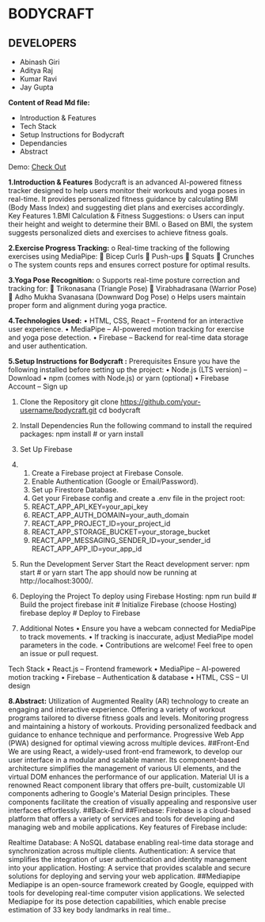 
# BODYCRAFT

## DEVELOPERS

- Abinash Giri
- Aditya Raj
- Kumar Ravi
- Jay Gupta

**Content of Read Md file:**
- Introduction & Features
- Tech Stack
- Setup Instructions for Bodycraft
- Dependancies
- Abstract

Demo: 
<a href="https://body-craft.vercel.app/"> Check Out<a/>

**1.Introduction & Features**
Bodycraft is an advanced AI-powered fitness tracker designed to help users monitor their workouts and yoga poses in real-time. It provides personalized fitness guidance by calculating BMI (Body Mass Index) and suggesting diet plans and exercises accordingly.
Key Features
1.BMI Calculation & Fitness Suggestions:
o	Users can input their height and weight to determine their BMI.
o	Based on BMI, the system suggests personalized diets and exercises to achieve fitness goals.

**2.Exercise Progress Tracking:**
o	Real-time tracking of the following exercises using MediaPipe:
	Bicep Curls
	Push-ups
	Squats
	Crunches
o	The system counts reps and ensures correct posture for optimal results.

**3.Yoga Pose Recognition:**
o	Supports real-time posture correction and tracking for:
	Trikonasana (Triangle Pose)
	Virabhadrasana (Warrior Pose)
	Adho Mukha Svanasana (Downward Dog Pose)
o	Helps users maintain proper form and alignment during yoga practice.

**4.Technologies Used:**
•	HTML, CSS, React – Frontend for an interactive user experience.
•	MediaPipe – AI-powered motion tracking for exercise and yoga pose detection.
•	Firebase – Backend for real-time data storage and user authentication.

**5.Setup Instructions for Bodycraft :**
Prerequisites 
Ensure you have the following installed before setting up the project: 
• Node.js (LTS version) – Download 
• npm (comes with Node.js) or yarn (optional) 
• Firebase Account – Sign up 

1. Clone the Repository 
git clone https://github.com/your-username/bodycraft.git 
cd bodycraft

3. Install Dependencies 
Run the following command to install the required packages: 
npm install  # or yarn install

5. Set Up Firebase
6.   1. Create a Firebase project at Firebase Console. 
     2. Enable Authentication (Google or Email/Password). 
     3. Set up Firestore Database. 
     4. Get your Firebase config and create a .env file in the project root: 
     5. REACT_APP_API_KEY=your_api_key 
     6. REACT_APP_AUTH_DOMAIN=your_auth_domain 
     7. REACT_APP_PROJECT_ID=your_project_id 
     8. REACT_APP_STORAGE_BUCKET=your_storage_bucket 
     9. REACT_APP_MESSAGING_SENDER_ID=your_sender_id 
        REACT_APP_APP_ID=your_app_id
        
4. Run the Development Server 
Start the React development server: 
npm start  # or yarn start 
The app should now be running at http://localhost:3000/.

6. Deploying the Project 
To deploy using Firebase Hosting: 
npm run build  # Build the project 
firebase init  # Initialize Firebase (choose Hosting) 
firebase deploy  # Deploy to Firebase

8. Additional Notes 
• Ensure you have a webcam connected for MediaPipe to track movements. 
• If tracking is inaccurate, adjust MediaPipe model parameters in the code. 
• Contributions are welcome! Feel free to open an issue or pull request.

Tech Stack 
• React.js – Frontend framework 
• MediaPipe – AI-powered motion tracking 
• Firebase – Authentication & database 
• HTML, CSS – UI design

**8.Abstract:**
Utilization of Augmented Reality (AR) technology to create an engaging and interactive experience.
Offering a variety of workout programs tailored to diverse fitness goals and levels.
Monitoring progress and maintaining a history of workouts.
Providing personalized feedback and guidance to enhance technique and performance.
Progressive Web App (PWA) designed for optimal viewing across multiple devices.
##Front-End
We are using React, a widely-used front-end framework, to develop our user interface in a modular and scalable manner. Its component-based architecture simplifies the management of various UI elements, and the virtual DOM enhances the performance of our application.
Material UI is a renowned React component library that offers pre-built, customizable UI components adhering to Google's Material Design principles. These components facilitate the creation of visually appealing and responsive user interfaces effortlessly.
##Back-End
##Firebase:
Firebase is a cloud-based platform that offers a variety of services and tools for developing and managing web and mobile applications. Key features of Firebase include:

Realtime Database: A NoSQL database enabling real-time data storage and synchronization across multiple clients.
Authentication: A service that simplifies the integration of user authentication and identity management into your application.
Hosting: A service that provides scalable and secure solutions for deploying and serving your web application.
##Mediapipe
Mediapipe is an open-source framework created by Google, equipped with tools for developing real-time computer vision applications.
We selected Mediapipe for its pose detection capabilities, which enable precise estimation of 33 key body landmarks in real time..







  




